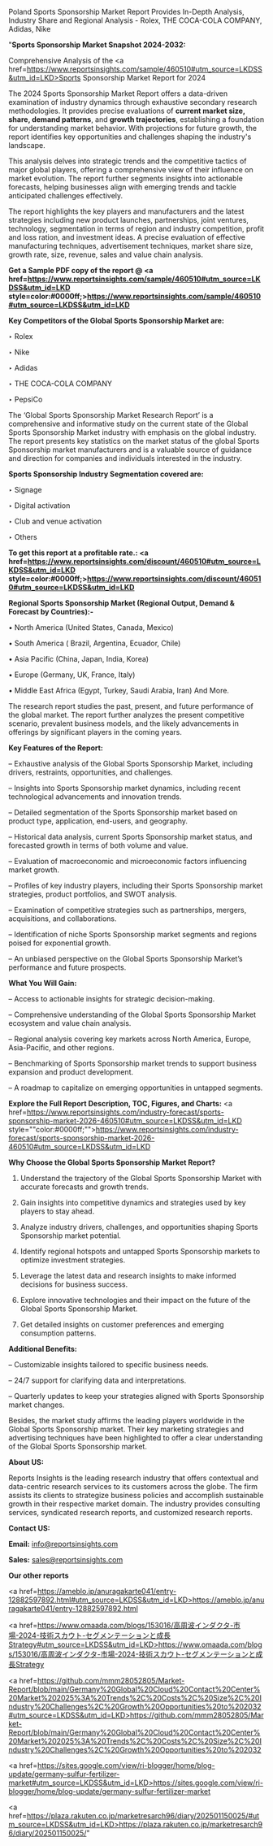 Poland Sports Sponsorship Market Report Provides In-Depth Analysis, Industry Share and Regional Analysis - Rolex, THE COCA-COLA COMPANY, Adidas, Nike

"<strong>Sports Sponsorship Market Snapshot 2024-2032:</strong>

Comprehensive Analysis of the <a href=https://www.reportsinsights.com/sample/460510#utm_source=LKDSS&utm_id=LKD>Sports Sponsorship Market</a> Report for 2024

The 2024 Sports Sponsorship Market Report offers a data-driven examination of industry dynamics through exhaustive secondary research methodologies. It provides precise evaluations of <strong>current market size, share, demand patterns</strong>, and <strong>growth trajectories</strong>, establishing a foundation for understanding market behavior. With projections for future growth, the report identifies key opportunities and challenges shaping the industry's landscape.

This analysis delves into strategic trends and the competitive tactics of major global players, offering a comprehensive view of their influence on market evolution. The report further segments insights into actionable forecasts, helping businesses align with emerging trends and tackle anticipated challenges effectively.

The report highlights the key players and manufacturers and the latest strategies including new product launches, partnerships, joint ventures, technology, segmentation in terms of region and industry competition, profit and loss ration, and investment ideas. A precise evaluation of effective manufacturing techniques, advertisement techniques, market share size, growth rate, size, revenue, sales and value chain analysis.

<strong>Get a Sample PDF copy of the report @ <a href=https://www.reportsinsights.com/sample/460510#utm_source=LKDSS&utm_id=LKD style=color:#0000ff;>https://www.reportsinsights.com/sample/460510#utm_source=LKDSS&utm_id=LKD</a></strong>

<strong>Key Competitors of the Global Sports Sponsorship Market are:</strong>

‣ Rolex

‣ Nike

‣ Adidas

‣ THE COCA-COLA COMPANY

‣ PepsiCo

The ‘Global Sports Sponsorship Market Research Report’ is a comprehensive and informative study on the current state of the Global Sports Sponsorship Market industry with emphasis on the global industry. The report presents key statistics on the market status of the global Sports Sponsorship market manufacturers and is a valuable source of guidance and direction for companies and individuals interested in the industry.

<strong>Sports Sponsorship Industry Segmentation covered are:</strong>

‣ Signage

‣ Digital activation

‣ Club and venue activation

‣ Others

<strong>To get this report at a profitable rate.: <a href=https://www.reportsinsights.com/discount/460510#utm_source=LKDSS&utm_id=LKD style=color:#0000ff;>https://www.reportsinsights.com/discount/460510#utm_source=LKDSS&utm_id=LKD</a></strong>

<strong>Regional Sports Sponsorship Market (Regional Output, Demand &amp; Forecast by Countries):-</strong>

• North America (United States, Canada, Mexico)

• South America ( Brazil, Argentina, Ecuador, Chile)

• Asia Pacific (China, Japan, India, Korea)

• Europe (Germany, UK, France, Italy)

• Middle East Africa (Egypt, Turkey, Saudi Arabia, Iran) And More.

The research report studies the past, present, and future performance of the global market. The report further analyzes the present competitive scenario, prevalent business models, and the likely advancements in offerings by significant players in the coming years.

<strong>Key Features of the Report:</strong>

– Exhaustive analysis of the Global Sports Sponsorship Market, including drivers, restraints, opportunities, and challenges.

– Insights into Sports Sponsorship market dynamics, including recent technological advancements and innovation trends.

– Detailed segmentation of the Sports Sponsorship market based on product type, application, end-users, and geography.

– Historical data analysis, current Sports Sponsorship market status, and forecasted growth in terms of both volume and value.

– Evaluation of macroeconomic and microeconomic factors influencing market growth.

– Profiles of key industry players, including their Sports Sponsorship market strategies, product portfolios, and SWOT analysis.

– Examination of competitive strategies such as partnerships, mergers, acquisitions, and collaborations.

– Identification of niche Sports Sponsorship market segments and regions poised for exponential growth.

– An unbiased perspective on the Global Sports Sponsorship Market’s performance and future prospects.

<strong>What You Will Gain:</strong>

– Access to actionable insights for strategic decision-making.

– Comprehensive understanding of the Global Sports Sponsorship Market ecosystem and value chain analysis.

– Regional analysis covering key markets across North America, Europe, Asia-Pacific, and other regions.

– Benchmarking of Sports Sponsorship market trends to support business expansion and product development.

– A roadmap to capitalize on emerging opportunities in untapped segments.

<strong>Explore the Full Report Description, TOC, Figures, and Charts:</strong>
<a href=https://www.reportsinsights.com/industry-forecast/sports-sponsorship-market-2026-460510#utm_source=LKDSS&utm_id=LKD style=""color:#0000ff;"">https://www.reportsinsights.com/industry-forecast/sports-sponsorship-market-2026-460510#utm_source=LKDSS&utm_id=LKD</a>

<strong>Why Choose the Global Sports Sponsorship Market Report?</strong>

1. Understand the trajectory of the Global Sports Sponsorship Market with accurate forecasts and growth trends.

2. Gain insights into competitive dynamics and strategies used by key players to stay ahead.

3. Analyze industry drivers, challenges, and opportunities shaping Sports Sponsorship market potential.

4. Identify regional hotspots and untapped Sports Sponsorship markets to optimize investment strategies.

5. Leverage the latest data and research insights to make informed decisions for business success.

6. Explore innovative technologies and their impact on the future of the Global Sports Sponsorship Market.

7. Get detailed insights on customer preferences and emerging consumption patterns.

<strong>Additional Benefits:</strong>

– Customizable insights tailored to specific business needs.

– 24/7 support for clarifying data and interpretations.

– Quarterly updates to keep your strategies aligned with Sports Sponsorship market changes.

Besides, the market study affirms the leading players worldwide in the Global Sports Sponsorship market. Their key marketing strategies and advertising techniques have been highlighted to offer a clear understanding of the Global Sports Sponsorship market.

<strong><strong>About US</strong>:</strong>

Reports Insights is the leading research industry that offers contextual and data-centric research services to its customers across the globe. The firm assists its clients to strategize business policies and accomplish sustainable growth in their respective market domain. The industry provides consulting services, syndicated research reports, and customized research reports.

<strong>Contact US:</strong>

<p class=><b>Email:</b> <a href=mailto:info@reportsinsights.com>info@reportsinsights.com</a></p>
<p class=><b>Sales:</b> <a href=mailto:sales@reportsinsights.com>sales@reportsinsights.com</a></p>

<strong>Our other reports</strong>

<a href=https://ameblo.jp/anuragakarte041/entry-12882597892.html#utm_source=LKDSS&utm_id=LKD>https://ameblo.jp/anuragakarte041/entry-12882597892.html</a>

<a href=https://www.omaada.com/blogs/153016/高周波インダクタ-市場-2024-技術スカウト-セグメンテーションと成長Strategy#utm_source=LKDSS&utm_id=LKD>https://www.omaada.com/blogs/153016/高周波インダクタ-市場-2024-技術スカウト-セグメンテーションと成長Strategy</a>

<a href=https://github.com/mmm28052805/Market-Report/blob/main/Germany%20Global%20Cloud%20Contact%20Center%20Market%202025%3A%20Trends%2C%20Costs%2C%20Size%2C%20Industry%20Challenges%2C%20Growth%20Opportunities%20to%202032#utm_source=LKDSS&utm_id=LKD>https://github.com/mmm28052805/Market-Report/blob/main/Germany%20Global%20Cloud%20Contact%20Center%20Market%202025%3A%20Trends%2C%20Costs%2C%20Size%2C%20Industry%20Challenges%2C%20Growth%20Opportunities%20to%202032</a>

<a href=https://sites.google.com/view/ri-blogger/home/blog-update/germany-sulfur-fertilizer-market#utm_source=LKDSS&utm_id=LKD>https://sites.google.com/view/ri-blogger/home/blog-update/germany-sulfur-fertilizer-market</a>

<a href=https://plaza.rakuten.co.jp/marketresarch96/diary/202501150025/#utm_source=LKDSS&utm_id=LKD>https://plaza.rakuten.co.jp/marketresarch96/diary/202501150025/</a>"
